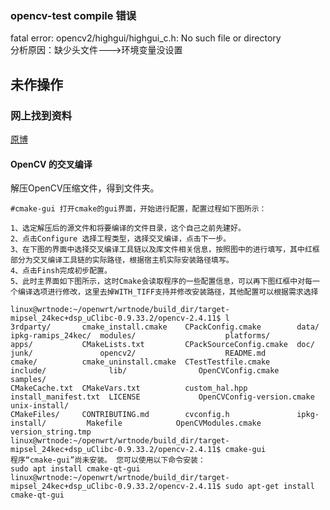 ### opencv-test compile 错误
fatal error: opencv2/highgui/highgui_c.h: No such file or directory   
分析原因：缺少头文件--->环境变量没设置

未作操作
----
### 网上找到资料
[原博](http://www.cnblogs.com/emouse/archive/2013/04/01/2993842.html)
#### OpenCV 的交叉编译

解压OpenCV压缩文件，得到文件夹。
```
#cmake-gui 打开cmake的gui界面，开始进行配置，配置过程如下图所示：

1、选定解压后的源文件和将要编译的文件目录，这个自己之前先建好。
2、点击Configure 选择工程类型，选择交叉编译，点击下一步。
3、在下图的界面中选择交叉编译工具链以及库文件相关信息，按照图中的进行填写，其中红框部分为交叉编译工具链的实际路径，根据宿主机实际安装路径填写。
4、点击Finsh完成初步配置。
5、此时主界面如下图所示，这时Cmake会读取程序的一些配置信息，可以再下图红框中对每一个编译选项进行修改，这里去掉WITH_TIFF支持并修改安装路径，其他配置可以根据需求选择

```

```
linux@wrtnode:~/openwrt/wrtnode/build_dir/target-mipsel_24kec+dsp_uClibc-0.9.33.2/opencv-2.4.11$ l
3rdparty/       cmake_install.cmake    CPackConfig.cmake        data/                 ipkg-ramips_24kec/  modules/                    platforms/
apps/           CMakeLists.txt         CPackSourceConfig.cmake  doc/                  junk/               opencv2/                    README.md
cmake/          cmake_uninstall.cmake  CTestTestfile.cmake      include/              lib/                OpenCVConfig.cmake          samples/
CMakeCache.txt  CMakeVars.txt          custom_hal.hpp           install_manifest.txt  LICENSE             OpenCVConfig-version.cmake  unix-install/
CMakeFiles/     CONTRIBUTING.md        cvconfig.h               ipkg-install/         Makefile            OpenCVModules.cmake         version_string.tmp
linux@wrtnode:~/openwrt/wrtnode/build_dir/target-mipsel_24kec+dsp_uClibc-0.9.33.2/opencv-2.4.11$ cmake-gui
程序“cmake-gui”尚未安装。 您可以使用以下命令安装：
sudo apt install cmake-qt-gui
linux@wrtnode:~/openwrt/wrtnode/build_dir/target-mipsel_24kec+dsp_uClibc-0.9.33.2/opencv-2.4.11$ sudo apt-get install cmake-qt-gui

```
